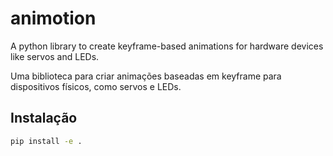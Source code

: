 # animotion

A python library to create keyframe-based animations for hardware devices like servos and LEDs.

Uma biblioteca para criar animações baseadas em keyframe para dispositivos físicos, como servos e LEDs.

## Instalação

```bash
pip install -e .